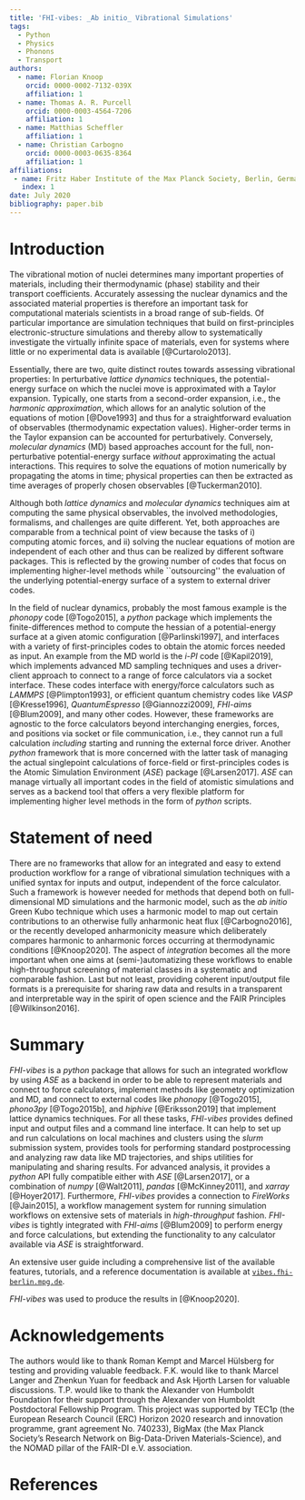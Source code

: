 ```yaml
---
title: 'FHI-vibes: _Ab initio_ Vibrational Simulations'
tags:
  - Python
  - Physics
  - Phonons
  - Transport
authors:
  - name: Florian Knoop
    orcid: 0000-0002-7132-039X
    affiliation: 1
  - name: Thomas A. R. Purcell
    orcid: 0000-0003-4564-7206
    affiliation: 1
  - name: Matthias Scheffler
    affiliation: 1
  - name: Christian Carbogno
    orcid: 0000-0003-0635-8364
    affiliation: 1
affiliations:
 - name: Fritz Haber Institute of the Max Planck Society, Berlin, Germany
   index: 1
date: July 2020
bibliography: paper.bib
---
```


# Introduction

The vibrational motion of nuclei determines many important properties of materials, including their thermodynamic (phase) stability and their transport coefficients. Accurately assessing the nuclear dynamics and the associated material properties is therefore an important task for computational materials scientists in a broad range of sub-fields. Of particular importance are simulation techniques that build on first-principles electronic-structure simulations and thereby allow to systematically investigate the virtually infinite space of materials, even for systems where little or no experimental data is available [@Curtarolo2013].

Essentially, there are two, quite distinct routes towards assessing vibrational properties:
In perturbative _lattice dynamics_ techniques, the potential-energy surface on which the nuclei move is approximated with a Taylor expansion. 
Typically, one starts from a second-order expansion, i.e., the _harmonic approximation_, which allows for an analytic solution of the equations of motion [@Dove1993] and thus for a straightforward evaluation of observables (thermodynamic expectation values). Higher-order terms in the Taylor expansion can be accounted for perturbatively.
Conversely, _molecular dynamics_ (MD) based approaches account for the full, non-perturbative potential-energy surface _without_ approximating the actual interactions. This requires
to solve the equations of motion numerically by propagating the atoms in time; physical properties can then be extracted as time  averages of properly chosen observables [@Tuckerman2010]. 

Although both _lattice dynamics_ and _molecular dynamics_ techniques aim at computing the same physical observables, the involved methodologies, formalisms, and challenges are quite different. Yet, both approaches are comparable from a technical point of view because the tasks of i) computing atomic forces, and ii) solving the nuclear equations of motion are independent of each other and thus can be realized by different software packages. This is reflected by the growing number of codes that focus on implementing higher-level methods while ``outsourcing'' the evaluation of the underlying potential-energy surface of a system to external driver codes.

In the field of nuclear dynamics, probably the most famous example is the _phonopy_ code [@Togo2015], a _python_ package which implements the finite-differences method to compute the hessian of a potential-energy surface at a given atomic configuration [@Parlinski1997], and interfaces with a variety of first-principles codes to obtain the atomic forces needed as input. An example from the MD world is the _i-PI_ code [@Kapil2019], which implements advanced MD sampling techniques and uses a driver-client approach to connect to a range of force calculators via a socket interface. These codes interface with energy/force calculators such as *LAMMPS* [@Plimpton1993], or efficient quantum chemistry codes like *VASP* [@Kresse1996], *QuantumEspresso* [@Giannozzi2009], *FHI-aims* [@Blum2009], and many other codes. However, these frameworks are agnostic to the force calculators beyond interchanging energies, forces, and positions via socket or file communication, i.e., they cannot run a full calculation _including_ starting and running the external force driver. Another _python_ framework that is more concerned with the latter task of managing the actual singlepoint calculations of force-field or first-principles codes is the Atomic Simulation Environment (_ASE_) package [@Larsen2017]. _ASE_ can manage virtually all important codes in the field of atomistic simulations and serves as a backend tool that offers a very flexible platform for implementing higher level methods in the form of _python_ scripts.

# Statement of need

There are no frameworks that allow for an integrated and easy to extend production workflow for a range of vibrational simulation techniques with a unified syntax for inputs and output, independent of the force calculator. Such a framework is however needed for methods that depend both on full-dimensional MD simulations and the harmonic model, such as the _ab initio_ Green Kubo technique which uses a harmonic model to map out certain contributions to an otherwise fully anharmonic heat flux [@Carbogno2016], or the recently developed anharmonicity measure which deliberately compares harmonic to anharmonic forces occurring at thermodynamic conditions [@Knoop2020]. The aspect of _integration_ becomes all the more important when one aims at (semi-)automatizing these workflows to enable high-throughput screening of material classes in a systematic and comparable fashion. Last but not least, providing coherent input/output file formats is a prerequisite for sharing raw data and results in a transparent and interpretable way in the spirit of open science and the FAIR Principles [@Wilkinson2016].

# Summary

_FHI-vibes_ is a _python_ package that allows for such an integrated workflow by using _ASE_ as a backend in order to be able to represent materials and connect to force calculators, implement methods like geometry optimization and MD, and connect to external codes like _phonopy_ [@Togo2015], _phono3py_ [@Togo2015b], and _hiphive_ [@Eriksson2019] that implement lattice dynamics techniques. For all these tasks, _FHI-vibes_ provides defined input and output files and a command line interface. It can help to set up and run calculations on local machines and clusters using the _slurm_ submission system, provides tools for performing standard postprocessing and analyzing raw data like MD trajectories, and ships utilities for manipulating and sharing results. For advanced analysis, it provides a _python_ API fully compatible either with _ASE_ [@Larsen2017], or a combination of _numpy_ [@Walt2011], _pandas_ [@McKinney2011], and _xarray_ [@Hoyer2017]. Furthermore, _FHI-vibes_ provides a connection to *FireWorks* [@Jain2015], a workflow management system for running simulation workflows on extensive sets of materials in _high-throughput_ fashion. _FHI-vibes_ is tightly integrated with *FHI-aims* [@Blum2009] to perform energy and force calculations, but extending the functionality to any calculator available via *ASE* is straightforward.

An extensive user guide including a comprehensive list of the available features, tutorials, and a reference documentation is available at [`vibes.fhi-berlin.mpg.de`](http://vibes.fhi-berlin.mpg.de/).

_FHI-vibes_ was used to produce the results in [@Knoop2020].

# Acknowledgements
The authors would like to thank Roman Kempt and Marcel Hülsberg for testing and providing valuable feedback. F.K. would like to thank Marcel Langer and Zhenkun Yuan for feedback and Ask Hjorth Larsen for valuable discussions. T.P. would like to thank the Alexander von Humboldt Foundation for their support through the Alexander von Humboldt Postdoctoral Fellowship Program. This project was supported by TEC1p (the European Research Council (ERC) Horizon 2020 research and innovation programme, grant agreement No. 740233), BigMax (the Max Planck Society’s Research Network on Big-Data-Driven Materials-Science), and the NOMAD pillar of the FAIR-DI e.V. association.

# References
